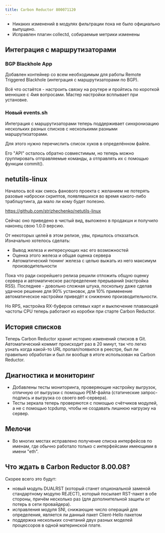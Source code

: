 ```yaml
---
title: Carbon Reductor 800071120
---
```


- Никаких изменений в модулях фильтрации пока не было официально выпущено.
- Исправлен плагин collectd, собираемые метрики изменены

## Интеграция с маршрутизаторами

### BGP Blackhole App

Добавлен контейнер со всем необходимым для работы Remote Triggered Blackhole (интеграция с маршрутизаторами по BGP).

Всё что остаётся - настроить связку на роутере и пройтись по короткой менюшке с 4мя вопросами. Мастер настройки всплывает при установке.

### Новый events.sh

Интеграция с маршрутизаторами теперь поддерживает синхронизацию нескольких разных списков с несколькими разными маршрутизаторами.

Для этого нужно перечислить список хуков в определённом файле.

Его "API" осталось обратно совместимым, но теперь можно группировать отправляемые команды, а отправлять их с помощью функции commit().

## netutils-linux

Началось всё как смесь фанового проекта с желанием не потерять разовые наброски скриптов, появлявшихся во время какого-либо траблшутинга, да мало ли кому будет полезно.

https://github.com/strizhechenko/netutils-linux

Сейчас оно приведено в чистый вид, выложено в продакшн и получило наконец свою 1.0.0 версию.

От некоторых целей в этом релизе, увы, пришлось отказаться. Изначально хотелось сделать:

- Вывод железа и интересующих нас его возможностей
- Оценка этого железа и общая оценка сервера
- Автоматический тюнинг железа с целью выжать из него максимум производительности

Пока что ради скорейшего релиза решили отложить общую оценку сервера и автоматическое распределение прерываний (настройка RSS). Последнее - довольно сложная штука, поскольку даже сделав удачное решение для 90% установок, для 10% применение автоматическое настройки приведёт к снижению производительности.

Но RPS, настройка RX-буферов сетевых карт и выключение плавающей частоты CPU теперь работают из коробки при старте Carbon Reductor.

## История списков

Теперь Carbon Reductor хранит историю изменений списков в Git. Автоматический коммит происходит раз в 20 минут, так что легко узнать когда какой-то URL пропал/появился в реестре, был ли правильно обработан и был ли вообще в итоге использован на Carbon Reductor.

## Диагностика и мониторинг

- Добавлены тесты мониторинга, проверяющие настройку выгрузок, отличную от выгрузки с помощью PEM-файла (статические запрос-подпись и выгрузка со своего веб-сервера).
- Тесты зеркала теперь проверяются с помощью счётчиков модулей, а не с помощью tcpdump, чтобы не создавать лишнюю нагрузку на сервер.

## Мелочи

- Во многих местах исправлено получение списка интерфейсов по именам, где обычно работало только с интерфейсами имеющими в имени "eth".

## Что ждать в Carbon Reductor 8.00.08?

Скорее всего это будут:

- новый модуль DUALRST (который станет опциональной заменой стандартному модулю REJECT), который посылает RST-пакет в обе стороны, причём несколько раз (для дополнительной защиты от потерь в сети провайдера).
- исправления модуля SNI, снижающие число операций для определения, является ли данный пакет Client-Hello пакетом
- поддержка нескольких сочетаний двух разных моделей процессоров в одной материнской плате.
